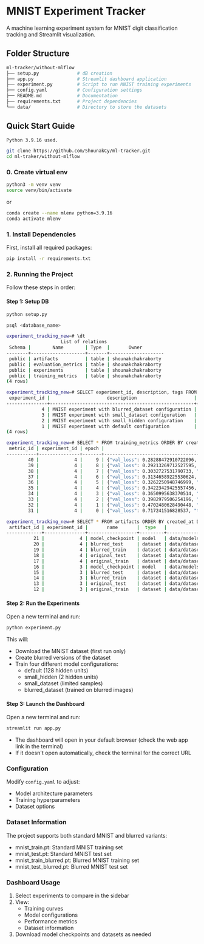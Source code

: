 # MNIST Experiment Tracker

A machine learning experiment system for MNIST digit classification tracking and Streamlit visualization.

## Folder Structure

```bash
ml-tracker/without-mlflow
├── setup.py              # dB creation
├── app.py                # Streamlit dashboard application
├── experiment.py         # Script to run MNIST training experiments
├── config.yaml           # Configuration settings
├── README.md             # Documentation
├── requirements.txt      # Project dependencies
└── data/                 # Directory to store the datasets
```
    
## Quick Start Guide

```bash
Python 3.9.16 used.
```

```bash
git clone https://github.com/ShounakCy/ml-tracker.git
cd ml-traker/without-mlflow
```
### 0. Create virtual env

```bash
python3 -m venv venv
source venv/bin/activate
```
 or 
 
```bash
conda create --name mlenv python=3.9.16
conda activate mlenv
```
### 1. Install Dependencies

First, install all required packages:
```bash
pip install -r requirements.txt
```

### 2. Running the Project

Follow these steps in order:

#### Step 1: Setup DB
```bash
python setup.py
```

```bash
psql <database_name> 
```

```bash
experiment_tracking_new=# \dt
                    List of relations
 Schema |        Name        | Type  |       Owner        
--------+--------------------+-------+--------------------
 public | artifacts          | table | shounakchakraborty
 public | evaluation_metrics | table | shounakchakraborty
 public | experiments        | table | shounakchakraborty
 public | training_metrics   | table | shounakchakraborty
(4 rows)

experiment_tracking_new=# SELECT experiment_id, description, tags FROM experiments ORDER BY completed_at DESC limit 10;
 experiment_id |                     description                     |                      tags                      
---------------+-----------------------------------------------------+------------------------------------------------
             4 | MNIST experiment with blurred_dataset configuration | {"dataset": "MNIST", "model_type": "SimpleNN"}
             3 | MNIST experiment with small_dataset configuration   | {"dataset": "MNIST", "model_type": "SimpleNN"}
             2 | MNIST experiment with small_hidden configuration    | {"dataset": "MNIST", "model_type": "SimpleNN"}
             1 | MNIST experiment with default configuration         | {"dataset": "MNIST", "model_type": "SimpleNN"}
(4 rows)

experiment_tracking_new=# SELECT * FROM training_metrics ORDER BY created_at DESC limit 10;
 metric_id | experiment_id | epoch |                                                                    metrics                                                                     |         created_at         
-----------+---------------+-------+------------------------------------------------------------------------------------------------------------------------------------------------+----------------------------
        40 |             4 |     9 | {"val_loss": 0.28288472910722096, "train_loss": 0.2773536302447319, "val_accuracy": 0.9195, "train_accuracy": 0.9215833333333333}              | 2025-02-17 18:52:07.336941
        39 |             4 |     8 | {"val_loss": 0.29213269712527595, "train_loss": 0.28764003205299377, "val_accuracy": 0.9166666666666666, "train_accuracy": 0.9191666666666667} | 2025-02-17 18:52:06.837821
        38 |             4 |     7 | {"val_loss": 0.3032727531790733, "train_loss": 0.298986409385999, "val_accuracy": 0.9135833333333333, "train_accuracy": 0.9148125}             | 2025-02-17 18:52:06.341209
        37 |             4 |     6 | {"val_loss": 0.31346589225530624, "train_loss": 0.3122797297636668, "val_accuracy": 0.9108333333333334, "train_accuracy": 0.910625}            | 2025-02-17 18:52:05.837831
        36 |             4 |     5 | {"val_loss": 0.3262250948746999, "train_loss": 0.327757839034001, "val_accuracy": 0.9075833333333333, "train_accuracy": 0.90725}               | 2025-02-17 18:52:05.341816
        35 |             4 |     4 | {"val_loss": 0.34223429425557456, "train_loss": 0.3473828511536121, "val_accuracy": 0.9036666666666666, "train_accuracy": 0.9023541666666667}  | 2025-02-17 18:52:04.850613
        34 |             4 |     3 | {"val_loss": 0.3650995638370514, "train_loss": 0.37598000425100325, "val_accuracy": 0.89825, "train_accuracy": 0.8958958333333333}             | 2025-02-17 18:52:04.35154
        33 |             4 |     2 | {"val_loss": 0.3982979506254196, "train_loss": 0.4268189262946447, "val_accuracy": 0.8916666666666667, "train_accuracy": 0.8860416666666666}   | 2025-02-17 18:52:03.80757
        32 |             4 |     1 | {"val_loss": 0.4702480628490448, "train_loss": 0.5601456625064214, "val_accuracy": 0.8810833333333333, "train_accuracy": 0.8640833333333333}   | 2025-02-17 18:52:03.279578
        31 |             4 |     0 | {"val_loss": 0.717241516828537, "train_loss": 1.379305993159612, "val_accuracy": 0.8425833333333334, "train_accuracy": 0.709875}               | 2025-02-17 18:52:02.783493

experiment_tracking_new=# SELECT * FROM artifacts ORDER BY created_at DESC limit 10;
 artifact_id | experiment_id |       name       |  type   |                  file_path                   |                                                                                                                 metadata                                                                                                                 |         created_at         
-------------+---------------+------------------+---------+----------------------------------------------+------------------------------------------------------------------------------------------------------------------------------------------------------------------------------------------------------------------------------------------+----------------------------
          21 |             4 | model_checkpoint | model   | data/models/blurred_dataset_320679ee.pth     | {"hidden_size": 128}                                                                                                                                                                                                                     | 2025-02-17 18:52:07.44743
          20 |             4 | blurred_test     | dataset | data/datasets/blurred/mnist_test_blurred.pt  | {"size": 10000, "image_shape": [1, 28, 28], "num_classes": 10, "file_size_mb": 29.98451519012451, "class_distribution": {"0": 980, "1": 1135, "2": 1032, "3": 1010, "4": 982, "5": 892, "6": 958, "7": 1028, "8": 974, "9": 1009}}       | 2025-02-17 18:52:02.279929
          19 |             4 | blurred_train    | dataset | data/datasets/blurred/mnist_train_blurred.pt | {"size": 60000, "image_shape": [1, 28, 28], "num_classes": 10, "file_size_mb": 179.90212154388428, "class_distribution": {"0": 5923, "1": 6742, "2": 5958, "3": 6131, "4": 5842, "5": 5421, "6": 5918, "7": 6265, "8": 5851, "9": 5949}} | 2025-02-17 18:52:02.273886
          18 |             4 | original_test    | dataset | data/datasets/original/mnist_test.pt         | {"size": 10000, "image_shape": [1, 28, 28], "num_classes": 10, "file_size_mb": 29.984484672546387, "class_distribution": {"0": 980, "1": 1135, "2": 1032, "3": 1010, "4": 982, "5": 892, "6": 958, "7": 1028, "8": 974, "9": 1009}}      | 2025-02-17 18:52:02.245499
          17 |             4 | original_train   | dataset | data/datasets/original/mnist_train.pt        | {"size": 60000, "image_shape": [1, 28, 28], "num_classes": 10, "file_size_mb": 179.90209102630615, "class_distribution": {"0": 5923, "1": 6742, "2": 5958, "3": 6131, "4": 5842, "5": 5421, "6": 5918, "7": 6265, "8": 5851, "9": 5949}} | 2025-02-17 18:52:02.238978
          16 |             3 | model_checkpoint | model   | data/models/small_dataset_232e8342.pth       | {"hidden_size": 128}                                                                                                                                                                                                                     | 2025-02-17 18:52:02.169833
          15 |             3 | blurred_test     | dataset | data/datasets/blurred/mnist_test_blurred.pt  | {"size": 10000, "image_shape": [1, 28, 28], "num_classes": 10, "file_size_mb": 29.98451519012451, "class_distribution": {"0": 980, "1": 1135, "2": 1032, "3": 1010, "4": 982, "5": 892, "6": 958, "7": 1028, "8": 974, "9": 1009}}       | 2025-02-17 18:52:02.043301
          14 |             3 | blurred_train    | dataset | data/datasets/blurred/mnist_train_blurred.pt | {"size": 60000, "image_shape": [1, 28, 28], "num_classes": 10, "file_size_mb": 179.90212154388428, "class_distribution": {"0": 5923, "1": 6742, "2": 5958, "3": 6131, "4": 5842, "5": 5421, "6": 5918, "7": 6265, "8": 5851, "9": 5949}} | 2025-02-17 18:52:02.03725
          13 |             3 | original_test    | dataset | data/datasets/original/mnist_test.pt         | {"size": 10000, "image_shape": [1, 28, 28], "num_classes": 10, "file_size_mb": 29.984484672546387, "class_distribution": {"0": 980, "1": 1135, "2": 1032, "3": 1010, "4": 982, "5": 892, "6": 958, "7": 1028, "8": 974, "9": 1009}}      | 2025-02-17 18:52:02.007535
          12 |             3 | original_train   | dataset | data/datasets/original/mnist_train.pt        | {"size": 60000, "image_shape": [1, 28, 28], "num_classes": 10, "file_size_mb": 179.90209102630615, "class_distribution": {"0": 5923, "1": 6742, "2": 5958, "3": 6131, "4": 5842, "5": 5421, "6": 5918, "7": 6265, "8": 5851, "9": 5949}} | 2025-02-17 18:52:02.001418

```


#### Step 2: Run the Experiments
Open a new terminal and run:
```bash
python experiment.py
```
This will:
- Download the MNIST dataset (first run only)
- Create blurred versions of the dataset
- Train four different model configurations:
  - default (128 hidden units)
  - small_hidden (2 hidden units)
  - small_dataset (limited samples)
  - blurred_dataset (trained on blurred images)

#### Step 3: Launch the Dashboard
Open a new terminal and run:
```bash
streamlit run app.py
```
- The dashboard will open in your default browser (check the web app link in the terminal)
- If it doesn't open automatically, check the terminal for the correct URL


### Configuration

Modify `config.yaml` to adjust:

- Model architecture parameters
- Training hyperparameters
- Dataset options

### Dataset Information

The project supports both standard MNIST and blurred variants:

- mnist_train.pt: Standard MNIST training set
- mnist_test.pt: Standard MNIST test set
- mnist_train_blurred.pt: Blurred MNIST training set
- mnist_test_blurred.pt: Blurred MNIST test set


### Dashboard Usage

1. Select experiments to compare in the sidebar
2. View:
   - Training curves
   - Model configurations
   - Performance metrics
   - Dataset information
3. Download model checkpoints and datasets as needed